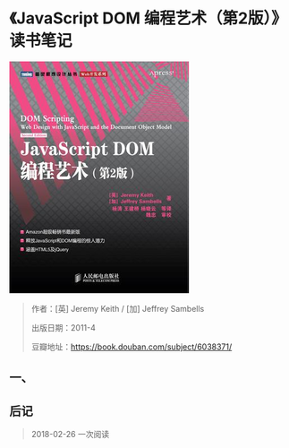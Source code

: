 # 《JavaScript DOM 编程艺术（第2版）》读书笔记

![封面](https://github.com/Mayan29/Blog/blob/master/Notes/Images/05-image01.jpg)

> 作者：[英] Jeremy Keith / [加] Jeffrey Sambells 
> 
> 出版日期：2011-4
> 
> 豆瓣地址：https://book.douban.com/subject/6038371/

## 一、
 
   


## 后记

> 2018-02-26 一次阅读
>
> 
